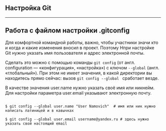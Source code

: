 ## Настройка Git
___

## Работа с файлом настройки .gitconfig

Для комфортной командной работы, важно, чтобы участники значи кто и когда и какие изменения вносил в проект. Поэтому Нпри настройке Git нужно указать имя пользователя и адрес электронной почты.

Сделать это можно с помощью команды `git config` (от англ. configuration — «конфигурация», «настройка») с ключом `--global` (англ. «глобальный»). При этом не имеет значения, в какой директории вы находитесь прямо сейчас: вызов `git config --global ` сработает везде.

В качестве значения user.name нужно указать своё имя или никнейм. Для настройки параметра user.email указывают электронную почту.

```

$ git config --global user.name "User Namovich"  # имя или ник нужно написать латиницей и в кавычках

$ git config --global user.email username@yandex.ru # здесь нужно указать свой настоящий email 

```


